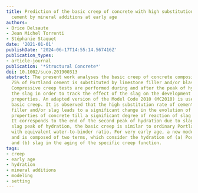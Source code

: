 ```yaml
---
title: Prediction of the basic creep of concrete with high substitution of Portland
  cement by mineral additions at early age
authors:
- Brice Delsaute
- Jean Michel Torrenti
- Stéphanie Staquet
date: '2021-01-01'
publishDate: '2024-06-17T14:55:14.567416Z'
publication_types:
- article-journal
publication: '*Structural Concrete*'
doi: 10.1002/suco.201900313
abstract: The present work analyses the basic creep of concrete compositions for which
  75% of Portland cement is substituted by limestone filler and/or blast furnace slag.
  Compressive creep tests are performed during and after the peak of hydration of
  the slag in order to track the effect of the slag on the development of the creep
  properties. An adapted version of the Model Code 2010 (MC2010) is used to model
  basic creep. It is observed that the high substitution rate of cement by limestone
  filler and/or slag leads to a significant change in the evolution of the viscoelastic
  properties of concrete till a significant degree of reaction of slag is reached.
  It corresponds to the end of the second peak of hydration due to slag. After the
  slag peak of hydration, the basic creep is similar to ordinary Portland cement concrete
  with equivalent water-to-binder ratio. For very early age, a new model is developed
  and is composed of two terms, which consider the hydration of (a) Portland cement
  and (b) slag in the aging of the specific creep function.
tags:
- creep
- early age
- hydration
- mineral additions
- modeling
- setting
---
```


